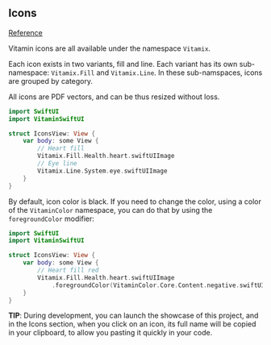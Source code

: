 ## Icons
[Reference](https://www.decathlon.design/726f8c765/p/91dc94-iconography/b/477d6e)

Vitamin icons are all available under the namespace `Vitamix`.

Each icon exists in two variants, fill and line.
Each variant has its own sub-namespace: `Vitamix.Fill` and `Vitamix.Line`.
In these sub-namspaces, icons are grouped by category.

All icons are PDF vectors, and can be thus resized without loss.

```swift
import SwiftUI
import VitaminSwiftUI

struct IconsView: View {
    var body: some View {
        // Heart fill
        Vitamix.Fill.Health.heart.swiftUIImage
        // Eye line
        Vitamix.Line.System.eye.swiftUIImage
    }
}
```

By default, icon color is black.
If you need to change the color, using a color of the `VitaminColor` namespace, you can do that by using the `foregroundColor` modifier:

```swift
import SwiftUI
import VitaminSwiftUI

struct IconsView: View {
    var body: some View {
        // Heart fill red
        Vitamix.Fill.Health.heart.swiftUIImage
            .foregroundColor(VitaminColor.Core.Content.negative.swiftUIColor)
    }
}
```

**TIP**: During development, you can launch the showcase of this project, and in the Icons section, when you click on an icon, its full name will be copied in your clipboard, to allow you pasting it quickly in your code.
